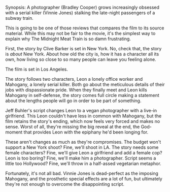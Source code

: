 Synopsis: A photographer (Bradley Cooper) grows increasingly obsessed with a serial killer (Vinnie Jones) stalking the late-night passengers of a subway train.

This is going to be one of those reviews that compares the film to its source material. While this may not be fair to the movie, it's the simplest way to explain why The Midnight Meat Train is so damn frustrating.

First, the story by Clive Barker is set in New York. No, check that, the story is <em>about</em> New York. About how old the city is, how it has a character all its own, how living so close to so many people can leave you feeling alone. 

The film is set in Los Angeles.

The story follows two characters, Leon a lonely office worker and Mahogany, a lonely serial killer. Both go about the meticulous details of their jobs with dispassionate pride. When they finally meet and Leon kills Mahogany in self-defense, the story comes full circle making a statement about the lengths people will go in order to be part of something. 

Jeff Buhler's script changes Leon to a vegan photographer with a live-in girlfriend. This Leon couldn't have less in common with Mahogany, but the film retains the story's ending, which now feels very forced and makes no sense. Worst of all, they're missing the big reveal at the end, the God-moment that provides Leon with the epiphany he'd been longing for.

These aren't changes as much as they're compromises. The budget won't support a New York shoot? Fine, we'll shoot in LA. The story needs some female characters? Fine, we'll give Leon a girlfriend and add a female cop? Leon is too boring? Fine, we'll make him a photographer. Script seems a little too Hollywood? Fine, we'll throw in a half-assed vegetarian metaphor.

Fortunately, it's not all bad. Vinnie Jones is dead-perfect as the imposing Mahogany, and the prosthetic special effects are a lot of fun, but ultimately they're not enough to overcome the disappointing script.



